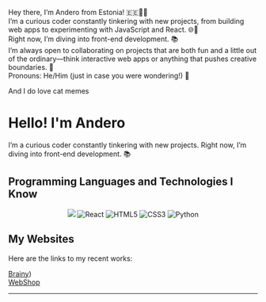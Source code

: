 Hey there, I’m Andero from Estonia! 🇪🇪👨‍💻  
I’m a curious coder constantly tinkering with new projects, from building web apps to experimenting with JavaScript and React. 🌐🔧  
Right now, I’m diving into front-end development. 📚  
I’m always open to collaborating on projects that are both fun and a little out of the ordinary—think interactive web apps or anything that pushes creative boundaries. 🤝  
Pronouns: He/Him (just in case you were wondering!) 👀  

And I do love cat memes

# Hello! I'm Andero

I’m a curious coder constantly tinkering with new projects. Right now, I’m diving into front-end development. 📚

## Programming Languages and Technologies I Know

<p align="center">
  <img src="https://img.shields.io/badge/JavaScript-000000?style=for-the-badge&logo=javascript&logoColor=F7DF1E">
  <img src="https://img.shields.io/badge/React-000000?style=for-the-badge&logo=react&logoColor=61DAFB" alt="React">
  <img src="https://img.shields.io/badge/HTML5-E34F26?style=for-the-badge&logo=html5&logoColor=white" alt="HTML5">
  <img src="https://img.shields.io/badge/CSS3-1572B6?style=for-the-badge&logo=css3&logoColor=white" alt="CSS3">
  <img src="https://img.shields.io/badge/Python-3776AB?style=for-the-badge&logo=python&logoColor=white" alt="Python">
</p>

## My Websites

Here are the links to my recent works:

[Brainy](https://brainy-e3281.web.app/))  
[WebShop](https://averagepage-d3ced.web.app/)  

---


